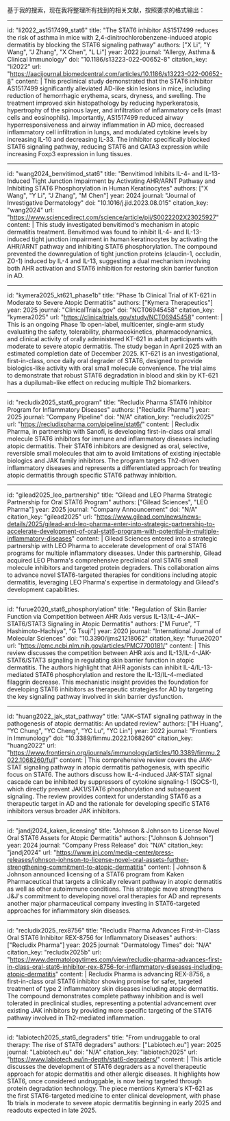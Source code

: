 基于我的搜索，现在我将整理所有找到的相关文献，按照要求的格式输出：

----
id: "li2022_as1517499_stat6"
title: "The STAT6 inhibitor AS1517499 reduces the risk of asthma in mice with 2,4-dinitrochlorobenzene-induced atopic dermatitis by blocking the STAT6 signaling pathway"
authors: ["X Li", "Y Wang", "J Zhang", "X Chen", "L Li"]
year: 2022
journal: "Allergy, Asthma & Clinical Immunology"
doi: "10.1186/s13223-022-00652-8"
citation_key: "li2022"
url: "https://aacijournal.biomedcentral.com/articles/10.1186/s13223-022-00652-8"
content: |
  This preclinical study demonstrated that the STAT6 inhibitor AS1517499 significantly alleviated AD-like skin lesions in mice, including reduction of hemorrhagic erythema, scars, dryness, and swelling. The treatment improved skin histopathology by reducing hyperkeratosis, hypertrophy of the spinous layer, and infiltration of inflammatory cells (mast cells and eosinophils). Importantly, AS1517499 reduced airway hyperresponsiveness and airway inflammation in AD mice, decreased inflammatory cell infiltration in lungs, and modulated cytokine levels by increasing IL-10 and decreasing IL-33. The inhibitor specifically blocked STAT6 signaling pathway, reducing STAT6 and GATA3 expression while increasing Foxp3 expression in lung tissues.

----
id: "wang2024_benvitimod_stat6"
title: "Benvitimod Inhibits IL-4- and IL-13-Induced Tight Junction Impairment by Activating AHR/ARNT Pathway and Inhibiting STAT6 Phosphorylation in Human Keratinocytes"
authors: ["X Wang", "Y Li", "J Zhang", "M Chen"]
year: 2024
journal: "Journal of Investigative Dermatology"
doi: "10.1016/j.jid.2023.08.015"
citation_key: "wang2024"
url: "https://www.sciencedirect.com/science/article/pii/S0022202X23025927"
content: |
  This study investigated benvitimod's mechanism in atopic dermatitis treatment. Benvitimod was found to inhibit IL-4- and IL-13-induced tight junction impairment in human keratinocytes by activating the AHR/ARNT pathway and inhibiting STAT6 phosphorylation. The compound prevented the downregulation of tight junction proteins (claudin-1, occludin, ZO-1) induced by IL-4 and IL-13, suggesting a dual mechanism involving both AHR activation and STAT6 inhibition for restoring skin barrier function in AD.

----
id: "kymera2025_kt621_phase1b"
title: "Phase 1b Clinical Trial of KT-621 in Moderate to Severe Atopic Dermatitis"
authors: ["Kymera Therapeutics"]
year: 2025
journal: "ClinicalTrials.gov"
doi: "NCT06945458"
citation_key: "kymera2025"
url: "https://clinicaltrials.gov/study/NCT06945458"
content: |
  This is an ongoing Phase 1b open-label, multicenter, single-arm study evaluating the safety, tolerability, pharmacokinetics, pharmacodynamics, and clinical activity of orally administered KT-621 in adult participants with moderate to severe atopic dermatitis. The study began in April 2025 with an estimated completion date of December 2025. KT-621 is an investigational, first-in-class, once daily oral degrader of STAT6, designed to provide biologics-like activity with oral small molecule convenience. The trial aims to demonstrate that robust STAT6 degradation in blood and skin by KT-621 has a dupilumab-like effect on reducing multiple Th2 biomarkers.

----
id: "recludix2025_stat6_program"
title: "Recludix Pharma STAT6 Inhibitor Program for Inflammatory Diseases"
authors: ["Recludix Pharma"]
year: 2025
journal: "Company Pipeline"
doi: "N/A"
citation_key: "recludix2025"
url: "https://recludixpharma.com/pipeline/stat6/"
content: |
  Recludix Pharma, in partnership with Sanofi, is developing first-in-class oral small molecule STAT6 inhibitors for immune and inflammatory diseases including atopic dermatitis. Their STAT6 inhibitors are designed as oral, selective, reversible small molecules that aim to avoid limitations of existing injectable biologics and JAK family inhibitors. The program targets Th2-driven inflammatory diseases and represents a differentiated approach for treating atopic dermatitis through specific STAT6 pathway inhibition.

----
id: "gilead2025_leo_partnership"
title: "Gilead and LEO Pharma Strategic Partnership for Oral STAT6 Program"
authors: ["Gilead Sciences", "LEO Pharma"]
year: 2025
journal: "Company Announcement"
doi: "N/A"
citation_key: "gilead2025"
url: "https://www.gilead.com/news/news-details/2025/gilead-and-leo-pharma-enter-into-strategic-partnership-to-accelerate-development-of-oral-stat6-program-with-potential-in-multiple-inflammatory-diseases"
content: |
  Gilead Sciences entered into a strategic partnership with LEO Pharma to accelerate development of oral STAT6 programs for multiple inflammatory diseases. Under this partnership, Gilead acquired LEO Pharma's comprehensive preclinical oral STAT6 small molecule inhibitors and targeted protein degraders. This collaboration aims to advance novel STAT6-targeted therapies for conditions including atopic dermatitis, leveraging LEO Pharma's expertise in dermatology and Gilead's development capabilities.

----
id: "furue2020_stat6_phosphorylation"
title: "Regulation of Skin Barrier Function via Competition between AHR Axis versus IL-13/IL-4‒JAK‒STAT6/STAT3 Signaling in Atopic Dermatitis"
authors: ["M Furue", "T Hashimoto-Hachiya", "G Tsuji"]
year: 2020
journal: "International Journal of Molecular Sciences"
doi: "10.3390/ijms21218062"
citation_key: "furue2020"
url: "https://pmc.ncbi.nlm.nih.gov/articles/PMC7700181/"
content: |
  This review discusses the competition between AHR axis and IL-13/IL-4-JAK-STAT6/STAT3 signaling in regulating skin barrier function in atopic dermatitis. The authors highlight that AHR agonists can inhibit IL-4/IL-13-mediated STAT6 phosphorylation and restore the IL-13/IL-4-mediated filaggrin decrease. This mechanistic insight provides the foundation for developing STAT6 inhibitors as therapeutic strategies for AD by targeting the key signaling pathway involved in skin barrier dysfunction.

----
id: "huang2022_jak_stat_pathway"
title: "JAK–STAT signaling pathway in the pathogenesis of atopic dermatitis: An updated review"
authors: ["IH Huang", "YC Chung", "YC Cheng", "YC Lu", "YC Lin"]
year: 2022
journal: "Frontiers in Immunology"
doi: "10.3389/fimmu.2022.1068260"
citation_key: "huang2022"
url: "https://www.frontiersin.org/journals/immunology/articles/10.3389/fimmu.2022.1068260/full"
content: |
  This comprehensive review covers the JAK-STAT signaling pathway in atopic dermatitis pathogenesis, with specific focus on STAT6. The authors discuss how IL-4-induced JAK-STAT signal cascade can be inhibited by suppressors of cytokine signaling-1 (SOCS-1), which directly prevent JAK1/STAT6 phosphorylation and subsequent signaling. The review provides context for understanding STAT6 as a therapeutic target in AD and the rationale for developing specific STAT6 inhibitors versus broader JAK inhibitors.

----
id: "jandj2024_kaken_licensing"
title: "Johnson & Johnson to License Novel Oral STAT6 Assets for Atopic Dermatitis"
authors: ["Johnson & Johnson"]
year: 2024
journal: "Company Press Release"
doi: "N/A"
citation_key: "jandj2024"
url: "https://www.jnj.com/media-center/press-releases/johnson-johnson-to-license-novel-oral-assets-further-strengthening-commitment-to-atopic-dermatitis"
content: |
  Johnson & Johnson announced licensing of a STAT6 program from Kaken Pharmaceutical that targets a clinically relevant pathway in atopic dermatitis as well as other autoimmune conditions. This strategic move strengthens J&J's commitment to developing novel oral therapies for AD and represents another major pharmaceutical company investing in STAT6-targeted approaches for inflammatory skin diseases.

----
id: "recludix2025_rex8756"
title: "Recludix Pharma Advances First-in-Class Oral STAT6 Inhibitor REX-8756 for Inflammatory Diseases"
authors: ["Recludix Pharma"]
year: 2025
journal: "Dermatology Times"
doi: "N/A"
citation_key: "recludix2025b"
url: "https://www.dermatologytimes.com/view/recludix-pharma-advances-first-in-class-oral-stat6-inhibitor-rex-8756-for-inflammatory-diseases-including-atopic-dermatitis"
content: |
  Recludix Pharma is advancing REX-8756, a first-in-class oral STAT6 inhibitor showing promise for safer, targeted treatment of type 2 inflammatory skin diseases including atopic dermatitis. The compound demonstrates complete pathway inhibition and is well tolerated in preclinical studies, representing a potential advancement over existing JAK inhibitors by providing more specific targeting of the STAT6 pathway involved in Th2-mediated inflammation.

----
id: "labiotech2025_stat6_degraders"
title: "From undruggable to oral therapy: The rise of STAT6 degraders"
authors: ["Labiotech.eu"]
year: 2025
journal: "Labiotech.eu"
doi: "N/A"
citation_key: "labiotech2025"
url: "https://www.labiotech.eu/in-depth/stat6-degraders/"
content: |
  This article discusses the development of STAT6 degraders as a novel therapeutic approach for atopic dermatitis and other allergic diseases. It highlights how STAT6, once considered undruggable, is now being targeted through protein degradation technology. The piece mentions Kymera's KT-621 as the first STAT6-targeted medicine to enter clinical development, with phase 1b trials in moderate to severe atopic dermatitis beginning in early 2025 and readouts expected in late 2025.
